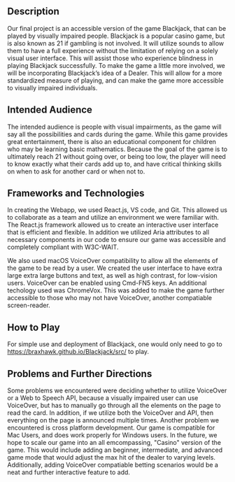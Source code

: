 ## Description
Our final project is an accessible version of the game Blackjack, that can be played by visually impaired people. Blackjack is a popular casino game, but is also known as 21 if gambling is not involved. It will utilize sounds to allow them to have a full experience without the limitation of relying on a solely visual user interface. This will assist those who experience blindness in playing Blackjack successfully. To make the game a little more involved, we will be incorporating Blackjack’s idea of a Dealer. This will allow for a more standardized measure of playing, and can make the game more accessible to visually impaired individuals. 

## Intended Audience
The intended audience is people with visual impairments, as the game will say all the possibilities and cards during the game. While this game provides great entertainment, there is also an educational component for children who may be learning basic mathematics. Because the goal of the game is to ultimately reach 21 without going over, or being too low, the player will need to know exactly what their cards add up to, and have critical thinking skills on when to ask for another card or when not to. 

## Frameworks and Technologies
In creating the Webapp, we used React.js, VS code, and Git. This allowed us to collaborate as a team and utilize an environment we were familiar with. The React.js framework allowed us to create an interactive user interface that is efficient and flexible. In addition we utilized Aria attributes to all necessary components in our code to ensure our game was accessible and completely compliant with W3C-WAIT.

We also used macOS VoiceOver compatibility to allow all the elements of the game to be read by a user. We created the user interface to have extra large extra large buttons and text, as well as high contrast, for low-vision users. VoiceOver can be enabled using Cmd-FN5 keys. An additional techology used was ChromeVox. This was added to make the game further accessible to those who may not have VoiceOver, another compatiable screen-reader.

## How to Play
For simple use and deployment of Blackjack, one would only need to go to https://braxhawk.github.io/Blackjack/src/ to play.

## Problems and Further Directions
Some problems we encountered were deciding whether to utilize VoiceOver or a Web to Speech API, because a visually impaired user can use VoiceOver, but has to manually go through all the elements on the page to read the card. In addition, if we utilize both the VoiceOver and API, then everything on the page is announced multiple times. Another problem we encountered is cross platform development. Our game is compatible for Mac Users, and does work properly for Windows users. In the future, we hope to scale our game into an all emcompassing, "Casino" version of the game. This would include adding an beginner, intermediate, and advanced game mode that would adjust the max hit of the dealer to varying levels. Additionally, adding VoiceOver compatiable betting scenarios would be a neat and further interactive feature to add.
